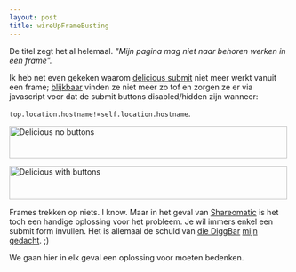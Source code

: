 ```yaml
---
layout: post
title: wireUpFrameBusting
---
```

De titel zegt het al helemaal. _"Mijn pagina mag niet naar behoren werken in een frame"._

Ik heb net even gekeken waarom [delicious submit](http://delicious.com/save?v=4&url=example.com&title=) niet meer werkt vanuit een frame; [blijkbaar](http://l.yimg.com/hr/1124/del-frontend-min.js) vinden ze niet meer zo tof en zorgen ze er via javascript voor dat de submit buttons disabled/hidden zijn wanneer:

 `top.location.hostname!=self.location.hostname`.

<a href="http://www.flickr.com/photos/atog/3443952165/" title="Delicious no buttons by atog, on Flickr"><img src="http://farm4.static.flickr.com/3402/3443952165_ae8235ab0e.jpg" width="500" height="58" alt="Delicious no buttons" /></a>

<a href="http://www.flickr.com/photos/atog/3444769728/" title="Delicious with buttons by atog, on Flickr"><img src="http://farm4.static.flickr.com/3594/3444769728_d199f34d15.jpg" width="500" height="61" alt="Delicious with buttons" /></a>

Frames trekken op niets. I know. Maar in het geval van [Shareomatic](http://shareomatic.com) is het toch een handige oplossing voor het probleem. Je wil immers enkel een submit form invullen. Het is allemaal de schuld van [die DiggBar](http://daringfireball.net/2009/04/how_to_block_the_diggbar) [mijn gedacht](http://www.flickr.com/photos/atog/3435113191/). ;)

We gaan hier in elk geval een oplossing voor moeten bedenken.